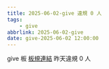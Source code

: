 ```yaml
---
title: 2025-06-02-give 違規 0 人
tags:
    - give
abbrlink: 2025-06-02-give
date: give-2025-06-02 12:00:00
---
```

give 板 [板規連結](https://www.ptt.cc/bbs/give/M.1612495900.A.C32.html)
昨天違規 0 人
